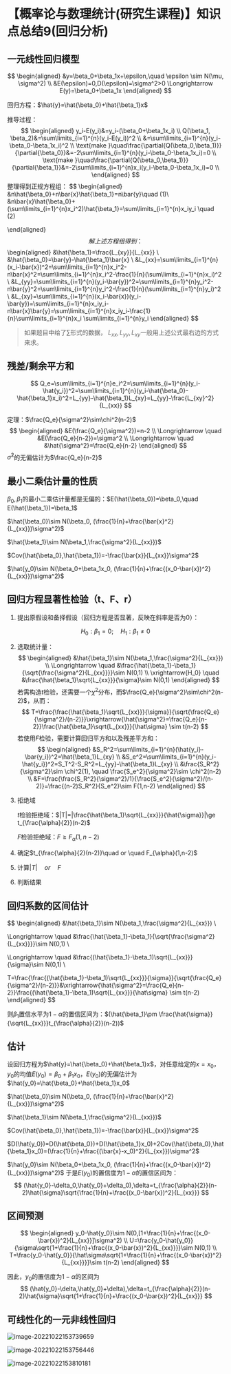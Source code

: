 # 【概率论与数理统计(研究生课程)】知识点总结9(回归分析)

## 一元线性回归模型

$$
\begin{aligned}
&y=\beta_0+\beta_1x+\epsilon,\quad \epsilon \sim N(\mu, \sigma^2) \\
&E(\epsilon)=0,D(\epsilon)=\sigma^2>0 \Longrightarrow E(y)=\beta_0+\beta_1x
\end{aligned}
$$

回归方程：$\hat{y}=\hat{\beta_0}+\hat{\beta_1}x$

推导过程：
$$
\begin{aligned}
y_i-E(y_i)&=y_i-(\beta_0+\beta_1x_i) \\
Q(\beta_1, \beta_2)&=\sum\limits_{i=1}^{n}(y_i-E(y_i))^2 \\
&=\sum\limits_{i=1}^{n}(y_i-\beta_0-\beta_1x_i)^2 \\
\text{make }\quad\frac{\partial{Q(\beta_0,\beta_1)}}{\partial{\beta_0}}&=-2\sum\limits_{i=1}^{n}(y_i-\beta_0-\beta_1x_i)=0 \\
\text{make }\quad\frac{\partial{Q(\beta_0,\beta_1)}}{\partial{\beta_1}}&=-2\sum\limits_{i=1}^{n}x_i(y_i-\beta_0-\beta_1x_i)=0 \\
\end{aligned}
$$
整理得到正规方程组：
$$
\begin{aligned}
&n\hat{\beta_0}+n\bar{x}\hat{\beta_1}=n\bar{y}\quad  (1)\\
&n\bar{x}\hat{\beta_0}+(\sum\limits_{i=1}^{n}x_i^2)\hat{\beta_1}=\sum\limits_{i=1}^{n}x_iy_i \quad (2)

\end{aligned}
$$
解上述方程组得到：
$$
\begin{aligned}
&\hat{\beta_1}=\frac{L_{xy}}{L_{xx}} \\
&\hat{\beta_0}=\bar{y}-\hat{\beta_1}\bar{x} \\
&L_{xx}=\sum\limits_{i=1}^{n}(x_i-\bar{x})^2=\sum\limits_{i=1}^{n}x_i^2-n\bar{x}^2=\sum\limits_{i=1}^{n}x_i^2-\frac{1}{n}(\sum\limits_{i=1}^{n}x_i)^2 \\
&L_{yy}=\sum\limits_{i=1}^{n}(y_i-\bar{y})^2=\sum\limits_{i=1}^{n}y_i^2-n\bar{y}^2=\sum\limits_{i=1}^{n}y_i^2-\frac{1}{n}(\sum\limits_{i=1}^{n}y_i)^2 \\
&L_{xy}=\sum\limits_{i=1}^{n}(x_i-\bar{x})(y_i-\bar{y})=\sum\limits_{i=1}^{n}x_iy_i-n\bar{x}\bar{y}=\sum\limits_{i=1}^{n}x_iy_i-\frac{1}{n}\sum\limits_{i=1}^{n}x_i \sum\limits_{i=1}^{n}y_i 
\end{aligned}
$$

>  如果题目中给了$\sum$形式的数据， $L_{xx},L_{yy},L_{xy}$一般用上述公式最右边的方式来求。

## 残差/剩余平方和

$$
Q_e=\sum\limits_{i=1}^{n}e_i^2=\sum\limits_{i=1}^{n}(y_i-\hat{y_i})^2=\sum\limits_{i=1}^{n}(y_i-\hat{\beta_0}-\hat{\beta_1}x_i)^2=L_{yy}-\hat{\beta_1}L_{xy}=L_{yy}-\frac{L_{xy}^2}{L_{xx}}
$$

定理：$\frac{Q_e}{\sigma^2}\sim\chi^2(n-2)$
$$
\begin{aligned}
&E(\frac{Q_e}{\sigma^2})=n-2 \\
\Longrightarrow \quad &E(\frac{Q_e}{n-2})=\sigma^2 \\
\Longrightarrow \quad &\hat{\sigma^2}=\frac{Q_e}{n-2}
\end{aligned}
$$
$\hat{\sigma}^2$的无偏估计为$\frac{Q_e}{n-2}$

## 最小二乘估计量的性质

$\beta_0,\beta_1$的最小二乘估计量都是无偏的：$E(\hat{\beta_0})=\beta_0,\quad E(\hat{\beta_1})=\beta_1$

$\hat{\beta_0}\sim N(\beta_0, (\frac{1}{n}+\frac{\bar{x}^2}{L_{xx}})\sigma^2)$

$\hat{\beta_1}\sim N(\beta_1,\frac{\sigma^2}{L_{xx}})$

$Cov(\hat{\beta_0},\hat{\beta_1})=-\frac{\bar{x}}{L_{xx}}\sigma^2$

$\hat{y_0}\sim N(\beta_0+\beta_1x_0, (\frac{1}{n}+\frac{(x_0-\bar{x})^2}{L_{xx}})\sigma^2)$

## 回归方程显著性检验（t、F、r）

1. 提出原假设和备择假设（回归方程是否显著，反映在斜率是否为0）：

$$
H_0: \beta_1=0; \quad H_1:\beta_1\neq0
$$

2. 选取统计量：
   $$
   \begin{aligned}
   &\hat{\beta_1}\sim N(\beta_1,\frac{\sigma^2}{L_{xx}}) \\
   \Longrightarrow \quad &\frac{\hat{\beta_1}-\beta_1}{\sqrt{\frac{\sigma^2}{L_{xx}}}}\sim N(0,1) \\
   \xrightarrow{H_0} \quad &\frac{\hat{\beta_1}\sqrt{L_{xx}}}{\sigma}\sim N(0,1)
   \end{aligned}
   $$
   若需构造$t$检验，还需要一个$\chi^2$分布，而$\frac{Q_e}{\sigma^2}\sim\chi^2(n-2)$，从而：
   $$
   T=\frac{\frac{\hat{\beta_1}\sqrt{L_{xx}}}{\sigma}}{\sqrt{\frac{Q_e}{\sigma^2}/(n-2)}}\xrightarrow{\hat{\sigma^2}=\frac{Q_e}{n-2}}\frac{\hat{\beta_1}\sqrt{L_{xx}}}{\hat\sigma} \sim t(n-2)
   $$
   若使用$F$检验，需要计算回归平方和以及残差平方和：
   $$
   \begin{aligned}
   &S_R^2=\sum\limits_{i=1}^{n}(\hat{y_i}-\bar{y_i})^2=\hat{\beta_1}L_{xy} \\
   &S_e^2=\sum\limits_{i=1}^{n}(y_i-\hat{y_i})^2=S_T^2-S_R^2=L_{yy}-\hat{\beta_1}L_{xy} \\
   &\frac{S_R^2}{\sigma^2}\sim \chi^2(1), \quad \frac{S_e^2}{\sigma^2}\sim \chi^2(n-2) \\
   &F=\frac{\frac{S_R^2}{\sigma^2}/1}{\frac{S_e^2}{\sigma^2}/(n-2)}=\frac{(n-2)S_R^2}{S_e^2}\sim F(1,n-2)
   \end{aligned}
   $$

3. 拒绝域

   $t$检验拒绝域：$|T|=|\frac{\hat{\beta_1}\sqrt{L_{xx}}}{\hat{\sigma}}|\ge t_{\frac{\alpha}{2}}(n-2)$

   $F$检验拒绝域：$F\ge F_\alpha(1,n-2)$

4. 确定$t_{\frac{\alpha}{2}(n-2)}\quad or \quad F_{\alpha}(1,n-2)$

5. 计算$|T|\quad or\quad F$

6. 判断结果

## 回归系数的区间估计

$$
\begin{aligned}
&\hat{\beta_1}\sim N(\beta_1,\frac{\sigma^2}{L_{xx}}) \\

\Longrightarrow \quad &\frac{\hat{\beta_1}-\beta_1}{\sqrt{\frac{\sigma^2}{L_{xx}}}}\sim N(0,1) \\

\Longrightarrow \quad &\frac{(\hat{\beta_1}-\beta_1)\sqrt{L_{xx}}}{\sigma}\sim N(0,1) \\

T=\frac{\frac{(\hat{\beta_1}-\beta_1)\sqrt{L_{xx}}}{\sigma}}{\sqrt{\frac{Q_e}{\sigma^2}/(n-2)}}&\xrightarrow{\hat{\sigma^2}=\frac{Q_e}{n-2}}\frac{(\hat{\beta_1}-\beta_1)\sqrt{L_{xx}}}{\hat\sigma} \sim t(n-2)
\end{aligned}
$$

则$\beta_1$置信水平为$1-\alpha$的置信区间为：$(\hat{\beta_1}\pm \frac{\hat{\sigma}}{\sqrt{L_{xx}}}t_{\frac{\alpha}{2}}(n-2))$

## 估计

设回归方程为$\hat{y}=\hat{\beta_0}+\hat{\beta_1}x$，对任意给定的$x=x_0$，$y_0$的均值$E(y_0)=\beta_0+\beta_1 x_0$，$E(y_0)$的无偏估计为$\hat{y_0}=\hat{\beta_0}+\hat{\beta_1}x_0$

$\hat{\beta_0}\sim N(\beta_0, (\frac{1}{n}+\frac{\bar{x}^2}{L_{xx}})\sigma^2)$

$\hat{\beta_1}\sim N(\beta_1,\frac{\sigma^2}{L_{xx}})$

$Cov(\hat{\beta_0},\hat{\beta_1})=-\frac{\bar{x}}{L_{xx}}\sigma^2$

$D(\hat{y_0})=D(\hat{\beta_0})+D(\hat{\beta_1}x_0)+2Cov(\hat{\beta_0},\hat{\beta_1}x_0)=(\frac{1}{n}+\frac{(\bar{x}-x_0)^2}{L_{xx}})\sigma^2$

$\hat{y_0}\sim N(\beta_0+\beta_1x_0, (\frac{1}{n}+\frac{(x_0-\bar{x})^2}{L_{xx}})\sigma^2)$
于是$E(y_0)$的置信度为$1-\alpha$的置信区间为：
$$
(\hat{y_0}-\delta_0,\hat{y_0}+\delta_0),\delta=t_{\frac{\alpha}{2}}(n-2)\hat{\sigma}\sqrt{\frac{1}{n}+\frac{(x_0-\bar{x})^2}{L_{xx}}}
$$

## 区间预测

$$
\begin{aligned}
y_0-\hat{y_0}\sim N(0,[1+\frac{1}{n}+\frac{(x_0-\bar{x})^2}{L_{xx}}]\sigma^2) \\
U=\frac{y_0-\hat{y_0}}{\sigma\sqrt{1+\frac{1}{n}+\frac{(x_0-\bar{x})^2}{L_{xx}}}}\sim N(0,1) \\
T=\frac{y_0-\hat{y_0}}{\hat\sigma\sqrt{1+\frac{1}{n}+\frac{(x_0-\bar{x})^2}{L_{xx}}}}\sim t(n-2)
\end{aligned}
$$

因此，$y_0$的置信度为$1-\alpha$的区间为
$$
(\hat{y_0}-\delta,\hat{y_0}+\delta),\delta=t_{\frac{\alpha}{2}}(n-2)\hat{\sigma}\sqrt{1+\frac{1}{n}+\frac{(x_0-\bar{x})^2}{L_{xx}}}
$$

## 可线性化的一元非线性回归

![image-20221022153739659](C:%5CUsers%5CHP%5CAppData%5CRoaming%5CTypora%5Ctypora-user-images%5Cimage-20221022153739659.png)

![image-20221022153756446](C:%5CUsers%5CHP%5CAppData%5CRoaming%5CTypora%5Ctypora-user-images%5Cimage-20221022153756446.png)

![image-20221022153810181](C:%5CUsers%5CHP%5CAppData%5CRoaming%5CTypora%5Ctypora-user-images%5Cimage-20221022153810181.png)

